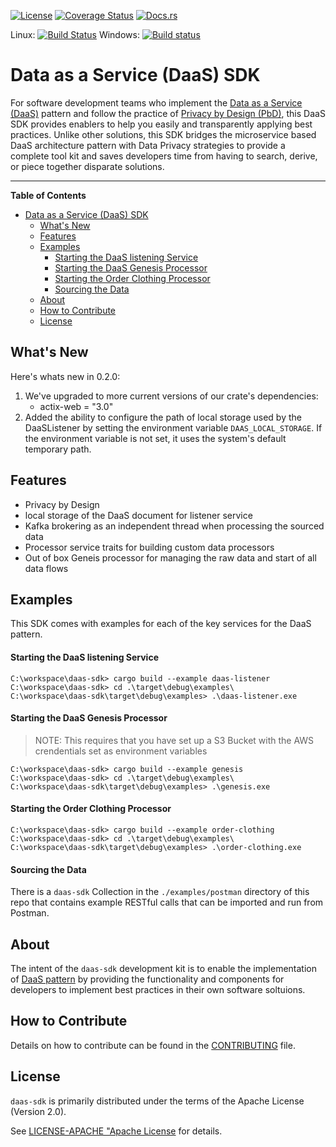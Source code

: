 [![License](https://img.shields.io/badge/License-Apache%202.0-blue.svg)](https://opensource.org/licenses/Apache-2.0)
[![Coverage Status](https://coveralls.io/repos/github/dsietz/daas-sdk/badge.svg?branch=master)](https://coveralls.io/github/dsietz/daas-sdk?branch=master)
[![Docs.rs](https://docs.rs/daas/badge.svg)](https://docs.rs/daas)

Linux: [![Build Status](https://travis-ci.org/dsietz/daas-sdk.svg?branch=master)](https://travis-ci.org/dsietz/daas-sdk)
Windows: [![Build status](https://ci.appveyor.com/api/projects/status/ws0gwwlr2hgiqsiv/branch/master?svg=true)](https://ci.appveyor.com/project/dsietz/daas-sdk)

# Data as a Service (DaaS) SDK

For software development teams who implement the [Data as a Service (DaaS)](https://github.com/dsietz/daas) pattern and follow the practice of [Privacy by Design (PbD)](https://github.com/dsietz/pbd), this DaaS SDK provides enablers to help you easily and transparently applying best practices. Unlike other solutions, this SDK bridges the microservice based DaaS architecture pattern with Data Privacy strategies to provide a complete tool kit and saves developers time from having to search, derive, or piece together disparate solutions.

---

**Table of Contents**
- [Data as a Service (DaaS) SDK](#data-as-a-service-daas-sdk)
  - [What's New](#whats-new)
  - [Features](#features)
  - [Examples](#examples)
      - [Starting the DaaS listening Service](#starting-the-daas-listening-service)
      - [Starting the DaaS Genesis Processor](#starting-the-daas-genesis-processor)
      - [Starting the Order Clothing Processor](#starting-the-order-clothing-processor)
      - [Sourcing the Data](#sourcing-the-data)
  - [About](#about)
  - [How to Contribute](#how-to-contribute)
  - [License](#license)

## What's New

Here's whats new in 0.2.0:

1. We've upgraded to more current versions of our crate's dependencies:
   - actix-web = "3.0"
2. Added the ability to configure the path of local storage used by the DaaSListener by setting the environment variable `DAAS_LOCAL_STORAGE`. If the environment variable is not set, it uses the system's default temporary path.

## Features

- Privacy by Design
- local storage of the DaaS document for listener service
- Kafka brokering as an independent thread when processing the sourced data 
- Processor service traits for building custom data processors
- Out of box Geneis processor for managing the raw data and start of all data flows

## Examples 
This SDK comes with examples for each of the key services for the DaaS pattern.

#### Starting the DaaS listening Service
```
C:\workspace\daas-sdk> cargo build --example daas-listener
C:\workspace\daas-sdk> cd .\target\debug\examples\
C:\workspace\daas-sdk\target\debug\examples> .\daas-listener.exe
```

#### Starting the DaaS Genesis Processor
> NOTE: This requires that you have set up a S3 Bucket with the AWS crendentials set as environment variables
```
C:\workspace\daas-sdk> cargo build --example genesis
C:\workspace\daas-sdk> cd .\target\debug\examples\
C:\workspace\daas-sdk\target\debug\examples> .\genesis.exe
```

#### Starting the Order Clothing Processor
```
C:\workspace\daas-sdk> cargo build --example order-clothing
C:\workspace\daas-sdk> cd .\target\debug\examples\
C:\workspace\daas-sdk\target\debug\examples> .\order-clothing.exe
```

#### Sourcing the Data
There is a `daas-sdk` Collection in the `./examples/postman` directory of this repo that contains example RESTful calls that can be imported and run from Postman.

## About

The intent of the `daas-sdk` development kit is to enable the implementation of [DaaS pattern](https://github.com/dsietz/daas) by providing the functionality and components for developers to implement best practices in their own software soltuions. 

## How to Contribute

Details on how to contribute can be found in the [CONTRIBUTING](./CONTRIBUTING.md) file.

## License

`daas-sdk` is primarily distributed under the terms of the Apache License (Version 2.0).

See [LICENSE-APACHE "Apache License](./LICENSE-APACHE) for details.